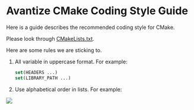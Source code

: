 # Avantize CMake Coding Style Guide

Here is a guide describes the recommended coding style for CMake.

Please look through [CMakeLists.txt](CMakeLists.txt).

Here are some rules we are sticking to.

1. All variable in uppercase format. For example:

   ``` cmake
   set(HEADERS ...)
   set(LIBRARY_PATH ...)
   ```

2. Use alphabetical order in lists. For example:
<p align="left"><img src="https://raw.github.com/SMelanko/AvantizeGuide/master/programming-style/cmake//imgs/cmake-1.png"/></p>
